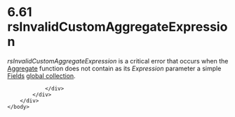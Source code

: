 <html dir="LTR" xmlns:mshelp="http://msdn.microsoft.com/mshelp" xmlns:ddue="http://ddue.schemas.microsoft.com/authoring/2003/5" xmlns:xlink="http://www.w3.org/1999/xlink" xmlns:tool="http://www.microsoft.com/tooltip">
    <head>
        <meta http-equiv="Content-Type" content="text/html; CHARSET=utf-8"></meta>
        <meta name="save" content="history"></meta>
        <title>6.61 rsInvalidCustomAggregateExpression</title>
        <xml>
            <mshelp:toctitle title="6.61 rsInvalidCustomAggregateExpression"></mshelp:toctitle>
            <mshelp:rltitle title="[MS-RDL]: rsInvalidCustomAggregateExpression"></mshelp:rltitle>
            <mshelp:keyword index="A" term="3d8b9a11-7a6a-481e-bf2e-6999c8fd6650"></mshelp:keyword>
            <mshelp:attr name="DCSext.ContentType" value="open specification"></mshelp:attr>
            <mshelp:attr name="AssetID" value="3d8b9a11-7a6a-481e-bf2e-6999c8fd6650"></mshelp:attr>
            <mshelp:attr name="TopicType" value="kbRef"></mshelp:attr>
            <mshelp:attr name="DCSext.Title" value="[MS-RDL]: rsInvalidCustomAggregateExpression" />
        </xml>
    </head>
    <body>
        <div id="header">
            <h1 class="heading">6.61 rsInvalidCustomAggregateExpression</h1>
        </div>
        <div id="mainSection">
            <div id="mainBody">
                <div id="allHistory" class="saveHistory"></div>
                <div id="sectionSection0" class="section" name="collapseableSection">
                    

<p><i>rsInvalidCustomAggregateExpression</i> is a critical
error that occurs when the <a href="d9eb9bd3-4fb9-4eb8-8abb-576ca9376e64.html">Aggregate</a>
function does not contain as its <i>Expression</i> parameter a simple <a href="b37f01de-0f2f-42f0-90e2-ad8bed343954.html">Fields</a> <a href="b2482b3f-74ab-4ca8-a9e5-c07955011743.html#gt_dc73cb0c-53f5-4b67-83c8-b28cd60bd2d9">global collection</a>.</p>


                </div>
            </div>
        </div>
    </body>
</html>
